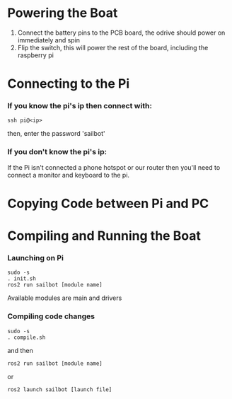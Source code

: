 # Powering the Boat
1. Connect the battery pins to the PCB board, the odrive should power on immediately and spin
2. Flip the switch, this will power the rest of the board, including the raspberry pi

# Connecting to the Pi
### If you know the pi's ip then connect with:
```console
ssh pi@<ip>
```
then, enter the password 'sailbot'

### If you don't know the pi's ip:
If the Pi isn't connected a phone hotspot or our router then you'll need to connect a monitor and keyboard to the pi.


# Copying Code between Pi and PC

# Compiling and Running the Boat
### Launching on Pi
```
sudo -s
. init.sh
ros2 run sailbot [module name]
```
Available modules are main and drivers
### Compiling code changes
```
sudo -s
. compile.sh
```
and then
```
ros2 run sailbot [module name]
```
or
```
ros2 launch sailbot [launch file]
```
```
